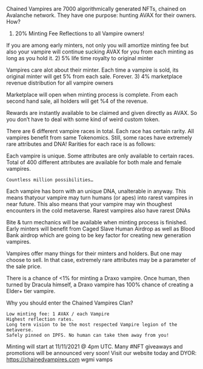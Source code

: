 
Chained Vampires are 7000 algorithmically generated NFTs, chained on Avalanche network. They have one purpose: hunting AVAX for their owners. How?
1) 20% Minting Fee Reflections to all Vampire owners!

If you are among early minters, not only you will amortize minting fee but also your vampire will continue sucking AVAX for you from each minting as long as you hold it.
2) 5% life time royalty to original minter

Vampires care alot about their minter. Each time a vampire is sold, its original minter will get 5% from each sale. Forever.
3) 4% marketplace revenue distribution for all vampire owners

Marketplace will open when minting process is complete. From each second hand sale, all holders will get %4 of the revenue.

Rewards are instantly available to be claimed and given directly as AVAX. So you don’t have to deal with some kind of weird custom token.

There are 6 different vampire races in total. Each race has certain rarity. All vampires benefit from same Tokenomics. Still, some races have extremely rare attributes and DNA! Rarities for each race is as follows:

Each vampire is unique. Some attributes are only available to certain races. Total of 400 different attributes are available for both male and female vampires.

    Countless million possibilities…

Each vampire has born with an unique DNA, unalterable in anyway. This means thatyour vampire may turn humans (or apes) into rarest vampires in near future. This also means that your vampire may win thoughest encounters in the cold metaverse. Rarest vampires also have rarest DNAs

Bite & turn mechanics will be available when minting process is finished. Early minters will benefit from Caged Slave Human Airdrop as well as Blood Bank airdrop which are going to be key factor for creating new generation vampires.

Vampires offer many things for their minters and holders. But one may choose to sell. In that case, extremely rare attributes may be a parameter of the sale price.

There is a chance of <1% for minting a Draxo vampire. Once human, then turned by Dracula himself, a Draxo vampire has 100% chance of creating a Elder+ tier vampire.

Why you should enter the Chained Vampires Clan?

    Low minting fee: 1 AVAX / each Vampire
    Highest reflection rates.
    Long term vision to be the most respected Vampire legion of the metaverse.
    Safely pinned on IPFS. No human can take them away from you!

Minting will start at 11/11/2021 @ 4pm UTC. Many #NFT giveaways and promotions will be announced very soon! Visit our website today and DYOR: https://chainedvampires.com
wgmi vamps
